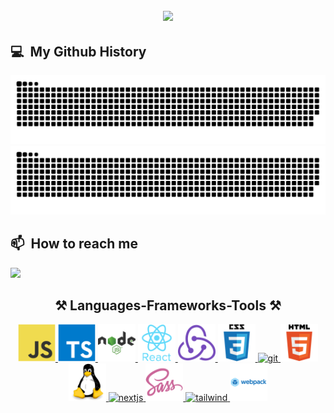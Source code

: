<h2 align="center">
    <img src="https://readme-typing-svg.herokuapp.com/?font=Righteous&size=35&center=true&vCenter=true&width=500&height=70&duration=4000&lines=Hi+There!+👋;+I'm+Stanislav!;" />
</h2>

<h2> 💻 &nbsp;My Github History</h2>

![github contribution grid snake animation](https://raw.githubusercontent.com/stas-lob4/stas-lob4/output/github-contribution-grid-snake-dark.svg#gh-dark-mode-only)![github contribution grid snake animation](https://raw.githubusercontent.com/stas-lob4/stas-lob4/output/github-contribution-grid-snake.svg#gh-light-mode-only)

<h2> 📫 &nbsp;How to reach me</h2>
<p align="left">
  <a href="https://www.linkedin.com/in/stanislav-lobchuk-13a832237/">
    <img height="50" src="https://cdn-icons-png.flaticon.com/512/174/174857.png"/>
  </a>
</p>


<h2 align="center">⚒️ Languages-Frameworks-Tools ⚒️</h2>
<p align="center">
	<a href="https://developer.mozilla.org/en-US/docs/Web/JavaScript" target="_blank" rel="noreferrer"> <img
			src="https://raw.githubusercontent.com/devicons/devicon/master/icons/javascript/javascript-original.svg"
			alt="javascript" width="60" height="60" /> </a>
	<a href="https://www.typescriptlang.org/" target="_blank" rel="noreferrer"> <img
			src="https://raw.githubusercontent.com/devicons/devicon/master/icons/typescript/typescript-original.svg"
			alt="typescript" width="60" height="60" /> </a>
	<a href="https://nodejs.org" target="_blank" rel="noreferrer"> <img
			src="https://raw.githubusercontent.com/devicons/devicon/master/icons/nodejs/nodejs-original-wordmark.svg"
			alt="nodejs" width="60" height="60" /> </a>
	<a href="https://reactjs.org/" target="_blank" rel="noreferrer"> <img
			src="https://raw.githubusercontent.com/devicons/devicon/master/icons/react/react-original-wordmark.svg"
			alt="react" width="60" height="60" /> </a> <a href="https://redux.js.org" target="_blank" rel="noreferrer"> <img
			src="https://raw.githubusercontent.com/devicons/devicon/master/icons/redux/redux-original.svg" alt="redux"
			width="60" height="60" /> </a>
	<a href="https://www.gnu.org/software/bash/" target="_blank" rel="noreferrer"> </a> 
    <a href="https://www.cprogramming.com/" target="_blank" rel="noreferrer">
        <img src="https://raw.githubusercontent.com/devicons/devicon/master/icons/css3/css3-original-wordmark.svg" alt="css3"
			    width="60" height="60" /> </a> 
    <a href="https://git-scm.com/" target="_blank" rel="noreferrer"> 
        <img src="https://www.vectorlogo.zone/logos/git-scm/git-scm-icon.svg" alt="git" width="60" height="60" />
    </a> 
    <a href="https://www.w3.org/html/" target="_blank" rel="noreferrer"> 
        <img src="https://raw.githubusercontent.com/devicons/devicon/master/icons/html5/html5-original-wordmark.svg"
			    alt="html5" width="60" height="60" />
    </a>
    <a href="https://www.linux.org/" target="_blank" rel="noreferrer"> 
        <img src="https://raw.githubusercontent.com/devicons/devicon/master/icons/linux/linux-original.svg" alt="linux"
			width="60" height="60" />
    </a>
    <a href="https://nextjs.org/" target="_blank" rel="noreferrer"> <img
			src="https://cdn.worldvectorlogo.com/logos/nextjs-2.svg" alt="nextjs" width="60" height="60" /> 
    </a>
	<a href="https://sass-lang.com" target="_blank" rel="noreferrer"> 
        <img src="https://raw.githubusercontent.com/devicons/devicon/master/icons/sass/sass-original.svg" alt="sass" width="60" height="60" /> 
    </a>
    <a href="https://tailwindcss.com/" target="_blank" rel="noreferrer">
        <img src="https://www.vectorlogo.zone/logos/tailwindcss/tailwindcss-icon.svg" alt="tailwind" width="60" height="60" />
	</a>
    <a href="https://webpack.js.org" target="_blank" rel="noreferrer">
		<img src="https://raw.githubusercontent.com/devicons/devicon/d00d0969292a6569d45b06d3f350f463a0107b0d/icons/webpack/webpack-original-wordmark.svg" 
                alt="webpack" width="60" height="60" /> 
    </a>
</p>


<!---
Stas-Lob4/Stas-Lob4 is a ✨ special ✨ repository because its `README.md` (this file) appears on your GitHub profile.
You can click the Preview link to take a look at your changes.
--->
